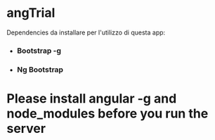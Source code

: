 # angTrial
Dependencies da installare per l'utilizzo di questa app:
<ul>
    <li><h3>Bootstrap -g</h3></li>
    <li><h3>Ng Bootstrap</h3></li>
</ul>

# Please install angular -g and node_modules before you run the server